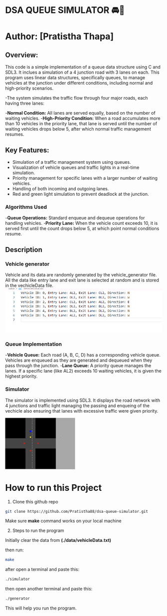 # DSA QUEUE SIMULATOR 🚘🚥
# Author: [Pratistha Thapa]

## Overview:
This code is a simple implementation of a queue data structure using C and SDL3. 
It inclues a simulation of a 4 junction road with 3 lanes on each. This program uses linear data structures, specifically queues, to manage vehicles at the junction under different conditions, including normal and high-priority scenarios.


-The system simulates the traffic flow through four major roads, each having three lanes:

-**Normal Condition:** All lanes are served equally, based on the number of waiting vehicles.
-**High-Priority Condition:** When a road accumulates more than 10 vehicles in the priority lane, that lane is served until the number of waiting vehicles drops below 5, after which normal traffic management resumes.


## Key Features:
- Simulation of a traffic management system using queues.
- Visualization of vehicle queues and traffic lights in a real-time simulation.
- Priority management for specific lanes with a larger number of waiting vehicles.
- Handling of both incoming and outgoing lanes.
- Red and green light simulation to prevent deadlock at the junction.

### Algorithms Used
-**Queue Operations:** Standard enqueue and dequeue operations for handling vehicles.
-**Priority Lane:** When the vehicle count exceeds 10, it is served first until the count drops below 5, at which point normal 
conditions resume.

## Description
### Vehicle generator
 Vehicle and its data are randomly generated by the vehicle_generator file. All the data like entry lane and exit lane  is selected at random and is stored in the vechicleData file. 
![vehicle data ](img/image.png)

### Queue Implementation
-**Vehicle Queue:** Each road (A, B, C, D) has a corresponding vehicle queue. Vehicles are enqueued as they are generated and dequeued when they pass through the junction.
-**Lane Queue:** A priority queue manages the lanes. If a specific lane (like AL2) exceeds 10 waiting vehicles, it is given the highest priority.

### Simulator
The simulator is implemented using SDL3. It displays the road network with 4 junctions and traffic light managing the passing and enqueing of the vechicle also ensuring that lanes with excessive traffic were given priority.

![simulator](./img/simulator.gif)

# How to run this Project

1. Clone this github repo

```bash
git clone https://github.com/Pratistha88/dsa-queue-simulator.git
```

Make sure **make** command works on your local machine

2. Steps to run the program

Initially clear the data from **(./data/vehicleData.txt)**

then run:

```bash
make
```

after open a terminal and paste this:

```bash
./simulator
```

then open another terminal and paste this:

```bash
./generator
```

This will help you run the program.
